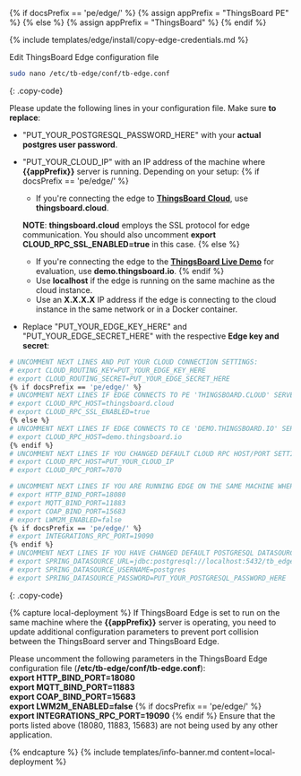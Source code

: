 {% if docsPrefix == 'pe/edge/' %}
{% assign appPrefix = "ThingsBoard PE" %}
{% else %}
{% assign appPrefix = "ThingsBoard" %}
{% endif %}

{% include templates/edge/install/copy-edge-credentials.md %}

Edit ThingsBoard Edge configuration file 
```bash 
sudo nano /etc/tb-edge/conf/tb-edge.conf
``` 
{: .copy-code}

Please update the following lines in your configuration file. Make sure **to replace**:
 * "PUT_YOUR_POSTGRESQL_PASSWORD_HERE" with your **actual postgres user password**.
 * "PUT_YOUR_CLOUD_IP" with an IP address of the machine where **{{appPrefix}}** server is running. Depending on your setup:
   {% if docsPrefix == 'pe/edge/' %}
    * If you're connecting the edge to [**ThingsBoard Cloud**](https://thingsboard.cloud/signup), use **thingsboard.cloud**.

    **NOTE**: **thingsboard.cloud** employs the SSL protocol for edge communication. 
    You should also uncomment **export CLOUD_RPC_SSL_ENABLED=true** in this case.
   {% else %}
    * If you're connecting the edge to the [**ThingsBoard Live Demo**](https://demo.thingsboard.io/signup) for evaluation, use **demo.thingsboard.io**.
   {% endif %}
    * Use **localhost** if the edge is running on the same machine as the cloud instance. 
    * Use an **X.X.X.X** IP address if the edge is connecting to the cloud instance in the same network or in a Docker container.

 * Replace "PUT_YOUR_EDGE_KEY_HERE" and "PUT_YOUR_EDGE_SECRET_HERE" with the respective **Edge key and secret**:

```bash
# UNCOMMENT NEXT LINES AND PUT YOUR CLOUD CONNECTION SETTINGS:
# export CLOUD_ROUTING_KEY=PUT_YOUR_EDGE_KEY_HERE
# export CLOUD_ROUTING_SECRET=PUT_YOUR_EDGE_SECRET_HERE
{% if docsPrefix == 'pe/edge/' %}
# UNCOMMENT NEXT LINES IF EDGE CONNECTS TO PE 'THINGSBOARD.CLOUD' SERVER:
# export CLOUD_RPC_HOST=thingsboard.cloud
# export CLOUD_RPC_SSL_ENABLED=true
{% else %}
# UNCOMMENT NEXT LINES IF EDGE CONNECTS TO CE 'DEMO.THINGSBOARD.IO' SERVER:
# export CLOUD_RPC_HOST=demo.thingsboard.io
{% endif %}
# UNCOMMENT NEXT LINES IF YOU CHANGED DEFAULT CLOUD RPC HOST/PORT SETTINGS:
# export CLOUD_RPC_HOST=PUT_YOUR_CLOUD_IP
# export CLOUD_RPC_PORT=7070

# UNCOMMENT NEXT LINES IF YOU ARE RUNNING EDGE ON THE SAME MACHINE WHERE THINGSBOARD SERVER IS RUNNING:
# export HTTP_BIND_PORT=18080
# export MQTT_BIND_PORT=11883
# export COAP_BIND_PORT=15683
# export LWM2M_ENABLED=false
{% if docsPrefix == 'pe/edge/' %}
# export INTEGRATIONS_RPC_PORT=19090
{% endif %}
# UNCOMMENT NEXT LINES IF YOU HAVE CHANGED DEFAULT POSTGRESQL DATASOURCE SETTINGS:
# export SPRING_DATASOURCE_URL=jdbc:postgresql://localhost:5432/tb_edge
# export SPRING_DATASOURCE_USERNAME=postgres
# export SPRING_DATASOURCE_PASSWORD=PUT_YOUR_POSTGRESQL_PASSWORD_HERE
```
{: .copy-code}

{% capture local-deployment %}
If ThingsBoard Edge is set to run on the same machine where the **{{appPrefix}}** server is operating, you need to update additional configuration parameters to prevent port collision between the ThingsBoard server and ThingsBoard Edge.

Please uncomment the following parameters in the ThingsBoard Edge configuration file (**/etc/tb-edge/conf/tb-edge.conf**): 
<br>**export HTTP_BIND_PORT=18080**
<br>**export MQTT_BIND_PORT=11883**
<br>**export COAP_BIND_PORT=15683**
<br>**export LWM2M_ENABLED=false**
{% if docsPrefix == 'pe/edge/' %}
<br>**export INTEGRATIONS_RPC_PORT=19090**
{% endif %}
Ensure that the ports listed above (18080, 11883, 15683) are not being used by any other application.

{% endcapture %}
{% include templates/info-banner.md content=local-deployment %}

